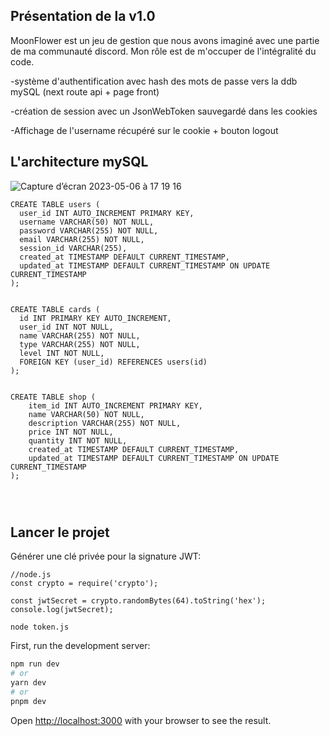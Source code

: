 ## Présentation de la v1.0

MoonFlower est un jeu de gestion que nous avons imaginé avec une partie de ma communauté discord.
Mon rôle est de m'occuper de l'intégralité du code.

-système d'authentification avec hash des mots de passe vers la ddb mySQL (next route api + page front)

-création de session avec un JsonWebToken sauvegardé dans les cookies

-Affichage de l'username récupéré sur le cookie + bouton logout

## L'architecture mySQL

![Capture d’écran 2023-05-06 à 17 19 16](https://user-images.githubusercontent.com/86530475/236633118-b481c1dd-bbc1-406d-a900-27ea38289d63.png)

```
CREATE TABLE users (
  user_id INT AUTO_INCREMENT PRIMARY KEY,
  username VARCHAR(50) NOT NULL,
  password VARCHAR(255) NOT NULL,
  email VARCHAR(255) NOT NULL,
  session_id VARCHAR(255),
  created_at TIMESTAMP DEFAULT CURRENT_TIMESTAMP,
  updated_at TIMESTAMP DEFAULT CURRENT_TIMESTAMP ON UPDATE CURRENT_TIMESTAMP
);


CREATE TABLE cards (
  id INT PRIMARY KEY AUTO_INCREMENT,
  user_id INT NOT NULL,
  name VARCHAR(255) NOT NULL,
  type VARCHAR(255) NOT NULL,
  level INT NOT NULL,
  FOREIGN KEY (user_id) REFERENCES users(id)
);


CREATE TABLE shop (
    item_id INT AUTO_INCREMENT PRIMARY KEY,
    name VARCHAR(50) NOT NULL,
    description VARCHAR(255) NOT NULL,
    price INT NOT NULL,
    quantity INT NOT NULL,
    created_at TIMESTAMP DEFAULT CURRENT_TIMESTAMP,
    updated_at TIMESTAMP DEFAULT CURRENT_TIMESTAMP ON UPDATE CURRENT_TIMESTAMP
);




```

## Lancer le projet

Générer une clé privée pour la signature JWT:

```
//node.js
const crypto = require('crypto');

const jwtSecret = crypto.randomBytes(64).toString('hex');
console.log(jwtSecret);

```

```
node token.js
```

First, run the development server:

```bash
npm run dev
# or
yarn dev
# or
pnpm dev
```

Open [http://localhost:3000](http://localhost:3000) with your browser to see the result.
